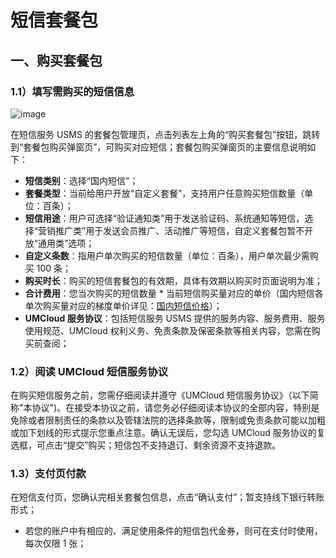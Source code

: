 # 短信套餐包

## 一、购买套餐包

### 1.1）填写需购买的短信信息

![image](https://umweb-static.cn-sh2.ufileos.com/docs/images/usms/%E8%B4%AD%E4%B9%B0%E5%A5%97%E9%A4%90%E5%8C%85.png)

在短信服务 USMS 的套餐包管理页，点击列表左上角的“购买套餐包”按钮，跳转到“套餐包购买弹窗页”，可购买对应短信；套餐包购买弹窗页的主要信息说明如下：

- **短信类别**：选择“国内短信”；
- **套餐类型**：当前给用户开放“自定义套餐”，支持用户任意购买短信数量（单位：百条）；
- **短信用途**：用户可选择“验证通知类”用于发送验证码、系统通知等短信，选择“营销推广类”用于发送会员推广、活动推广等短信，自定义套餐包暂不开放“通用类”选项；
- **自定义条数**：指用户单次购买的短信数量（单位：百条），用户单次最少需购买 100 条；
- **购买时长**：购买的短信套餐包的有效期，具体有效期以购买时页面说明为准；
- **合计费用**：您当次购买的短信数量 \* 当前短信购买量对应的单价（国内短信各单次购买量对应的梯度单价详见：[国内短信价格](/usms/price/3003)）；
- **UMCloud 服务协议**：包括短信服务 USMS 提供的服务内容、服务费用、服务使用规范、UMCloud 权利义务、免责条款及保密条款等相关内容，您需在购买前查阅；

### 1.2）阅读 UMCloud 短信服务协议

在购买短信服务之前，您需仔细阅读并遵守《UMCloud 短信服务协议》（以下简称"本协议")。在接受本协议之前，请您务必仔细阅读本协议的全部内容，特别是免除或者限制责任的条款以及管辖法院的选择条款等，限制或免责条款可能以加粗或加下划线的形式提示您重点注意。确认无误后，您勾选 UMCloud 服务协议的复选框，可点击“提交”购买；短信包不支持退订、剩余资源不支持退款。

### 1.3）支付页付款

在短信支付页，您确认完相关套餐包信息，点击“确认支付”；暂支持线下银行转账形式；

- 若您的账户中有相应的、满足使用条件的短信包代金券，则可在支付时使用，每次仅限 1 张；
